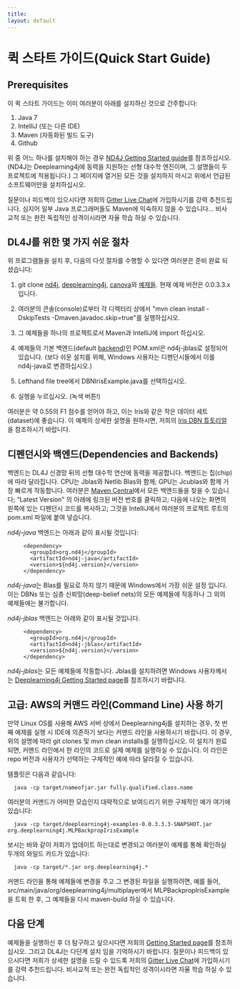 ```yaml
---
title:
layout: default
---
```


# 퀵 스타트 가이드(Quick Start Guide)

## Prerequisites

이 퀵 스타트 가이드는 이미 여러분이 아래를 설치하신 것으로 간주합니다:

1. Java 7
2. IntelliJ (또는 다른 IDE)
3. Maven (자동화된 빌드 도구)
4. Github

위 중 어느 하나를 설치해야 하는 경우 [ND4J Getting Started guide](http://nd4j.org/kr-getstarted.html)를 참조하십시오. (ND4J는 Deeplearning4j에 동력을 지원하는 선형 대수학 엔진이며, 그 설명들이 두 프로젝트에 적용됩니다.) 그 페이지에 열거된 모든 것을 설치하지 마시고 위에서 언급된 소프트웨어만을 설치하십시오.

질문이나 피드백이 있으시다면 저희의 [Gitter Live Chat](https://gitter.im/deeplearning4j/deeplearning4j)에 가입하시기를 강력 추천드립니다. 심지어 일부 Java 프로그래머들도 Maven에 익숙하지 않을 수 있습니다... 비사교적 또는 완전 독립적인 성격이시라면 자율 학습 하실 수 있습니다.

## DL4J를 위한 몇 가지 쉬운 절차

위 프로그램들을 설치 후, 다음의 다섯 절차를 수행할 수 있다면 여러분은 준비 완료 되셨습니다:

1. git clone [nd4j](https://github.com/deeplearning4j/nd4j/), [deeplearning4j](https://github.com/deeplearning4j/deeplearning4j/), [canova](https://github.com/deeplearning4j/Canova)와 [예제들](https://github.com/deeplearning4j/dl4j-0.0.3.3-examples). 현재 예제 버전은 0.0.3.3.x 입니다.

2. 여러분의 콘솔(console)로부터 각 디렉터리 상에서 "mvn clean install -DskipTests -Dmaven.javadoc.skip=true"를 실행하십시오.

3. 그 예제들을 하나의 프로젝트로서 Maven과 IntelliJ에 import 하십시오.

4. 예제들의 기본 백엔드(default [backend](http://nd4j.org/kr-dependencies.html))인 POM.xml은 nd4j-jblas로 설정되어 있습니다. (보다  쉬운 설치를 위해, Windows 사용자는 디펜던시들에서 이를 nd4j-java로 변경하십시오.)

5. Lefthand file tree에서 DBNIrisExample.java를 선택하십시오.

6. 실행을 누르십시오. (녹색 버튼!)

여러분은 약 0.55의 F1 점수를 얻어야 하고, 이는 Iris와 같은 작은 데이터 세트(dataset)에 좋습니다. 이 예제의 상세한 설명을 원하시면, 저희의 [Iris DBN 튜토리얼](http://deeplearning4j.org/iris-flower-dataset-tutorial.html)을 참조하시기 바랍니다.

## 디펜던시와 백엔드(Dependencies and Backends)

백엔드는 DL4J 신경망 뒤의 선형 대수학 연산에 동력을 제공합니다. 백엔드는 칩(chip)에 따라 달라집니다. CPU는 Jblas와 Netlib Blas와 함께; GPU는 Jcublas와 함께 가장 빠르게 작동합니다. 여러분은 [Maven Central](https://search.maven.org)에서 모든 백엔드들을 찾을 수 있습니다; “Latest Version" 의 아래에 링크된 버전 번호를 클릭하고; 다음에 나오는 화면의 왼쪽에 있는 디펜던시 코드를 복사하고; 그것을 IntelliJ에서 여러분의 프로젝트 루트의 pom.xml 파일에 붙여 넣습니다.

*nd4j-java* 백엔드는 아래과 같이 표시될 것입니다:

		 <dependency>
		   <groupId>org.nd4j</groupId>
		   <artifactId>nd4j-java</artifactId>
		   <version>${nd4j.version}</version>
		 </dependency>


*nd4j-java*는 Blas를 필요로 하지 않기 때문에 Windows에서 가장 쉬운 설정 입니다. 이는 DBNs 또는 심층 신뢰망(deep-belief nets)의 모든 예제들에 작동하나 그 외의 예제들에는 불가합니다.

*nd4j-jblas* 백엔드는 아래와 같이 표시될 것입니다.

		 <dependency>
		   <groupId>org.nd4j</groupId>
		   <artifactId>nd4j-jblas</artifactId>
		   <version>${nd4j.version}</version>
		 </dependency>


*nd4j-jblas*는 모든 예제들에 작동합니다. Jblas를 설치하려면 Windows 사용자께서는 [Deeplearning4j Getting Started page](http://deeplearning4j.org/kr-gettingstarted.html)를 참조하시기 바랍니다.

## 고급: AWS의 커맨드 라인(Command Line) 사용 하기

만약 Linux OS를 사용해 AWS 서버 상에서 Deeplearning4j를 설치하는 경우, 첫 번째 예제를 실행 시 IDE에 의존하기 보다는 커맨드 라인을 사용하시기 바랍니다. 이 경우, 위의 설명에 따라 git clones 및 mvn clean installs를 실행하십시오. 이 설치가 완료되면, 커맨드 라인에서 한 라인의 코드로 실제 예제를 실행하실 수 있습니다. 이 라인은 repo 버전과 사용자가 선택하는 구체적인 예에 따라 달라질 수 있습니다.

템플릿은 다음과 같습니다:

      java -cp target/nameofjar.jar fully.qualified.class.name

여러분의 커맨드가 어떠한 모습인지 대략적으로 보여드리기 위한 구체적인 예가 여기에 있습니다:

      java -cp target/deeplearning4j-examples-0.0.3.3.3-SNAPSHOT.jar org.deeplearning4j.MLPBackpropIrisExample

보시는 바와 같이 저희가 업데이트 하는대로 변경되고 여러분이 예제를 통해 확인하실 두개의 와일드 카드가 있습니다:

      java -cp target/*.jar org.deeplearning4j.*

커맨드 라인을 통해 예제들에 변경을 주고 그 변경된 파일을 실행하려면, 예를 들어, src/main/java/org/deeplearning4j/multiplayer에서 MLPBackpropIrisExample을 트윅 한 후, 그 예제들을 다시 maven-build 하실 수 있습니다.

## 다음 단계

예제들을 실행하신 후 더 탐구하고 싶으시다면 저희의 [Getting Started page](http://deeplearning4j.org/kr-gettingstarted.html)를 참조하십시오. 그리고 DL4J는 다단계 설치 임을 기억하시기 바랍니다. 질문이나 피드백이 있으시다면 저희가 상세한 설명을 드릴 수 있드록 저희의 [Gitter Live Chat](https://gitter.im/deeplearning4j/deeplearning4j)에 가입하시기를 강력 추천드립니다. 비사교적 또는 완전 독립적인 성격이시라면 자율 학습 하실 수 있습니다.
